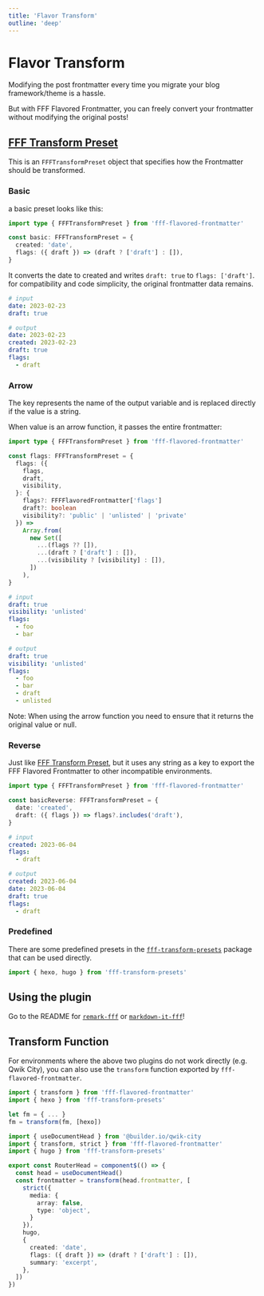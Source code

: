 ```yaml
---
title: 'Flavor Transform'
outline: 'deep'
---
```


# Flavor Transform

Modifying the post frontmatter every time you migrate your blog framework/theme is a hassle.

But with FFF Flavored Frontmatter, you can freely convert your frontmatter without modifying the original posts!

## [FFF Transform Preset](/references/fff-flavored-frontmatter.ffftransformpreset.html)

This is an `FFFTransformPreset` object that specifies how the Frontmatter should be transformed.

### Basic

a basic preset looks like this:

```ts
import type { FFFTransformPreset } from 'fff-flavored-frontmatter'

const basic: FFFTransformPreset = {
  created: 'date',
  flags: ({ draft }) => (draft ? ['draft'] : []),
}
```

It converts the date to created and writes `draft: true` to `flags: ['draft']`. for compatibility and code simplicity, the original frontmatter data remains.

```yaml
# input
date: 2023-02-23
draft: true

# output
date: 2023-02-23
created: 2023-02-23
draft: true
flags:
  - draft
```

### Arrow

The key represents the name of the output variable and is replaced directly if the value is a string.

When value is an arrow function, it passes the entire frontmatter:

```ts
import type { FFFTransformPreset } from 'fff-flavored-frontmatter'

const flags: FFFTransformPreset = {
  flags: ({
    flags,
    draft,
    visibility,
  }: {
    flags?: FFFFlavoredFrontmatter['flags']
    draft?: boolean
    visibility?: 'public' | 'unlisted' | 'private'
  }) =>
    Array.from(
      new Set([
        ...(flags ?? []),
        ...(draft ? ['draft'] : []),
        ...(visibility ? [visibility] : []),
      ])
    ),
}
```

```yaml
# input
draft: true
visibility: 'unlisted'
flags:
  - foo
  - bar

# output
draft: true
visibility: 'unlisted'
flags:
  - foo
  - bar
  - draft
  - unlisted
```

Note: When using the arrow function you need to ensure that it returns the original value or null.

### Reverse

Just like [FFF Transform Preset](#fff-transform-preset), but it uses any string as a key to export the FFF Flavored Frontmatter to other incompatible environments.

```ts
import type { FFFTransformPreset } from 'fff-flavored-frontmatter'

const basicReverse: FFFTransformPreset = {
  date: 'created',
  draft: ({ flags }) => flags?.includes('draft'),
}
```

```yaml
# input
created: 2023-06-04
flags:
  - draft

# output
created: 2023-06-04
date: 2023-06-04
draft: true
flags:
  - draft
```

### Predefined

There are some predefined presets in the [`fff-transform-presets`](/packages/fff-transform-presets) package that can be used directly.

```ts
import { hexo, hugo } from 'fff-transform-presets'
```

## Using the plugin

Go to the README for [`remark-fff`](/packages/remark-fff) or [`markdown-it-fff`](/packages/markdown-it-fff)!

## Transform Function

For environments where the above two plugins do not work directly (e.g. Qwik City), you can also use the `transform` function exported by `fff-flavored-frontmatter`.

```ts
import { transform } from 'fff-flavored-frontmatter'
import { hexo } from 'fff-transform-presets'

let fm = { ... }
fm = transform(fm, [hexo])
```

```ts
import { useDocumentHead } from '@builder.io/qwik-city
import { transform, strict } from 'fff-flavored-frontmatter'
import { hugo } from 'fff-transform-presets'

export const RouterHead = component$(() => {
  const head = useDocumentHead()
  const frontmatter = transform(head.frontmatter, [
    strict({
      media: {
        array: false,
        type: 'object',
      }
    }),
    hugo,
    {
      created: 'date',
      flags: ({ draft }) => (draft ? ['draft'] : []),
      summary: 'excerpt',
    },
  ])
})
```
